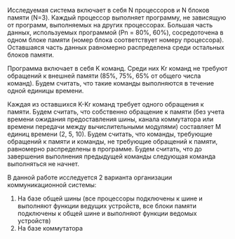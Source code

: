 Исследуемая система включает в себя N процессоров и N блоков памяти (N=3). 
Каждый процессор выполняет программу, не зависящую от программ, выполняемых на других процессорах.
Большая часть данных, используемых программой (Pn = 80%, 60%), сосредоточена в одном блоке памяти (номер блока соответствует номеру процессора).
Оставшаяся часть данных равномерно распределена среди остальных блоков памяти. 

Программа включает в себя K команд. Среди них Kr команд не требуют обращений к внешней памяти (85%, 75%, 65% от общего числа команд).
Будем считать, что такие команды выполняются в течение одной единицы времени. 

Каждая из оставшихся K-Kr команд требует одного обращения к памяти. Будем считать, что собственно обращение к памяти 
(без учета времени ожидания предоставления шины, канала коммутатора или времени передачи между вычислительными модулями) составляет M единиц времени (2, 5, 10).
Будем считать, что команды, требующие обращений к памяти и команды, не требующие обращений к памяти, равномерно распределены в программе. 
Будем считать, что до завершения выполнения предыдущей команды следующая команда выполняться не начнет.

В данной работе исследуется 2 варианта организации коммуникационной системы:
1. На базе общей шины (все процессоры подключены к шине и выполняют функции ведущих устройств, все блоки памяти подключены к общей шине и выполняют функции ведомых устройств) 
2. На базе коммутатора 
